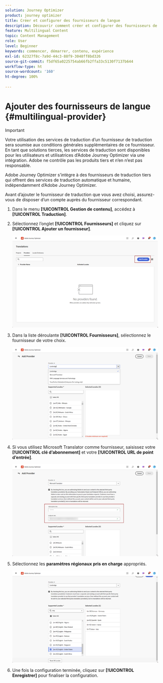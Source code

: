 ```yaml
---
solution: Journey Optimizer
product: journey optimizer
title: Créer et configurer des fournisseurs de langue
description: Découvrir comment créer et configurer des fournisseurs de langue dans Journey Optimizer
feature: Multilingual Content
topic: Content Management
role: User
level: Beginner
keywords: commencer, démarrer, contenu, expérience
exl-id: 62327f8c-7a9d-44c3-88f9-3048ff8bd326
source-git-commit: f5df65a0225754ab66fb2ffa33c5130f7137b644
workflow-type: ht
source-wordcount: '160'
ht-degree: 100%

---
```


# Ajouter des fournisseurs de langue {#multilingual-provider}

>[!IMPORTANT]
>
> Votre utilisation des services de traduction d’un fournisseur de traduction sera soumise aux conditions générales supplémentaires de ce fournisseur. En tant que solutions tierces, les services de traduction sont disponibles pour les utilisateurs et utilisatrices d’Adobe Journey Optimizer via une intégration. Adobe ne contrôle pas les produits tiers et n’en n’est pas responsable.

Adobe Journey Optimizer s’intègre à des fournisseurs de traduction tiers qui offrent des services de traduction automatique et humaine, indépendamment d’Adobe Journey Optimizer.

Avant d’ajouter le fournisseur de traduction que vous avez choisi, assurez-vous de disposer d’un compte auprès du fournisseur correspondant.

1. Dans le menu **[!UICONTROL Gestion de contenu]**, accédez à **[!UICONTROL Traduction]**.

1. Sélectionnez l’onglet **[!UICONTROL Fournisseurs]** et cliquez sur **[!UICONTROL Ajouter un fournisseur]**.

   ![](assets/provider_1.png)

1. Dans la liste déroulante **[!UICONTROL Fournisseurs]**, sélectionnez le fournisseur de votre choix.

   ![](assets/provider_2.png)

1. Si vous utilisez Microsoft Translator comme fournisseur, saisissez votre **[!UICONTROL clé d’abonnement]** et votre **[!UICONTROL URL de point d’entrée]**.

   ![](assets/provider_3.png)

1. Sélectionnez les **paramètres régionaux pris en charge** appropriés.

   ![](assets/provider_4.png)

1. Une fois la configuration terminée, cliquez sur **[!UICONTROL Enregistrer]** pour finaliser la configuration.
